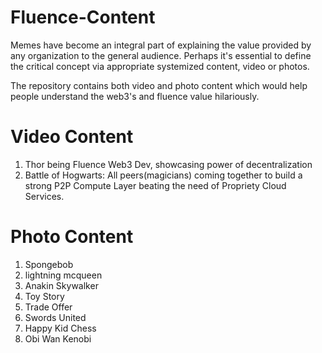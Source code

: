 # Fluence-Content
Memes have become an integral part of explaining the value provided by any organization to the general audience. 
Perhaps it's essential to define the critical concept via appropriate systemized content, video or photos.

The repository contains both video and photo content which would help people understand the web3's and fluence value hilariously.

# Video Content
1. Thor being Fluence Web3 Dev, showcasing power of decentralization
2. Battle of Hogwarts: All peers(magicians) coming together to build a strong P2P Compute Layer beating the need of Propriety Cloud Services.

# Photo Content
1. Spongebob 
2. lightning mcqueen
3. Anakin Skywalker
4. Toy Story
5. Trade Offer
6. Swords United
7. Happy Kid Chess
8. Obi Wan Kenobi
